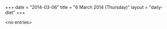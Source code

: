 +++
date = "2014-03-06"
title = "6 March 2014 (Thursday)"
layout = "daily-diet"
+++

<p>&lt;no entries&gt;</p>